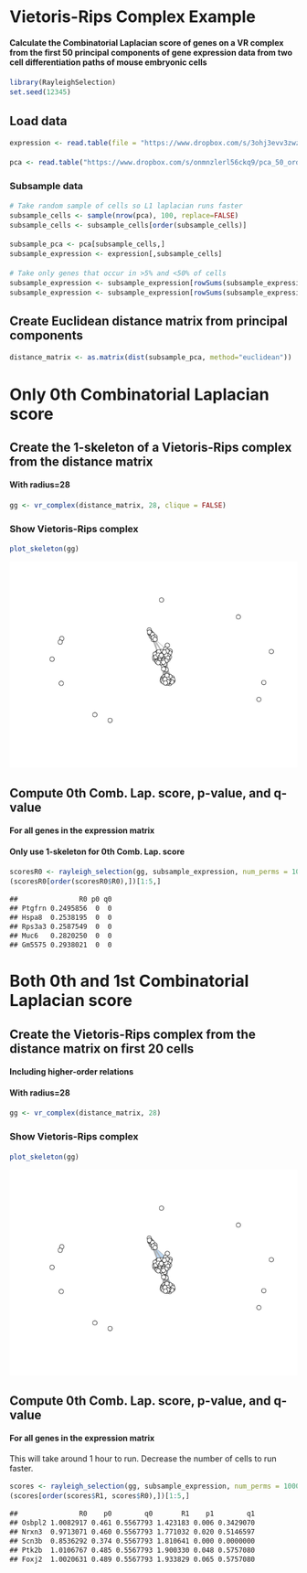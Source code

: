 Vietoris-Rips Complex Example
================

#### Calculate the Combinatorial Laplacian score of genes on a VR complex from the first 50 principal components of gene expression data from two cell differentiation paths of mouse embryonic cells

``` r
library(RayleighSelection)
set.seed(12345)
```

Load data
---------

``` r
expression <- read.table(file = "https://www.dropbox.com/s/3ohj3evv3zwzrs9/filtered_normalized_counts_ordered.csv?dl=1", sep=",", header=TRUE, row.names=1, stringsAsFactors=FALSE)

pca <- read.table("https://www.dropbox.com/s/onmnzlerl56ckq9/pca_50_ordered.csv?dl=1", sep=",", header=TRUE, row.names=1, stringsAsFactors = FALSE)
```

### Subsample data

``` r
# Take random sample of cells so L1 laplacian runs faster
subsample_cells <- sample(nrow(pca), 100, replace=FALSE)
subsample_cells <- subsample_cells[order(subsample_cells)]

subsample_pca <- pca[subsample_cells,]
subsample_expression <- expression[,subsample_cells]

# Take only genes that occur in >5% and <50% of cells
subsample_expression <- subsample_expression[rowSums(subsample_expression != 0)>5,]
subsample_expression <- subsample_expression[rowSums(subsample_expression != 0)<50,]
```

Create Euclidean distance matrix from principal components
----------------------------------------------------------

``` r
distance_matrix <- as.matrix(dist(subsample_pca, method="euclidean"))
```

Only 0th Combinatorial Laplacian score
======================================

Create the 1-skeleton of a Vietoris-Rips complex from the distance matrix
-------------------------------------------------------------------------

#### With radius=28

``` r
gg <- vr_complex(distance_matrix, 28, clique = FALSE)
```

### Show Vietoris-Rips complex

``` r
plot_skeleton(gg)
```

![](vr_cycle_example_files/figure-markdown_github/unnamed-chunk-6-1.png)

Compute 0th Comb. Lap. score, p-value, and q-value
--------------------------------------------------

#### For all genes in the expression matrix

#### Only use 1-skeleton for 0th Comb. Lap. score

``` r
scoresR0 <- rayleigh_selection(gg, subsample_expression, num_perms = 1000, num_cores = 8, one_forms = FALSE)
(scoresR0[order(scoresR0$R0),])[1:5,]
```

    ##               R0 p0 q0
    ## Ptgfrn 0.2495856  0  0
    ## Hspa8  0.2538195  0  0
    ## Rps3a3 0.2587549  0  0
    ## Muc6   0.2820250  0  0
    ## Gm5575 0.2938021  0  0

Both 0th and 1st Combinatorial Laplacian score
==============================================

Create the Vietoris-Rips complex from the distance matrix on first 20 cells
---------------------------------------------------------------------------

#### Including higher-order relations

#### With radius=28

``` r
gg <- vr_complex(distance_matrix, 28)
```

### Show Vietoris-Rips complex

``` r
plot_skeleton(gg)
```

![](vr_cycle_example_files/figure-markdown_github/unnamed-chunk-9-1.png)

Compute 0th Comb. Lap. score, p-value, and q-value
--------------------------------------------------

#### For all genes in the expression matrix

This will take around 1 hour to run. Decrease the number of cells to run faster.

``` r
scores <- rayleigh_selection(gg, subsample_expression, num_perms = 1000, num_cores = 8)
(scores[order(scores$R1, scores$R0),])[1:5,]
```

    ##               R0    p0        q0       R1    p1        q1
    ## Osbpl2 1.0082917 0.461 0.5567793 1.423183 0.006 0.3429070
    ## Nrxn3  0.9713071 0.460 0.5567793 1.771032 0.020 0.5146597
    ## Scn3b  0.8536292 0.374 0.5567793 1.810641 0.000 0.0000000
    ## Ptk2b  1.0106767 0.485 0.5567793 1.900330 0.048 0.5757080
    ## Foxj2  1.0020631 0.489 0.5567793 1.933829 0.065 0.5757080

